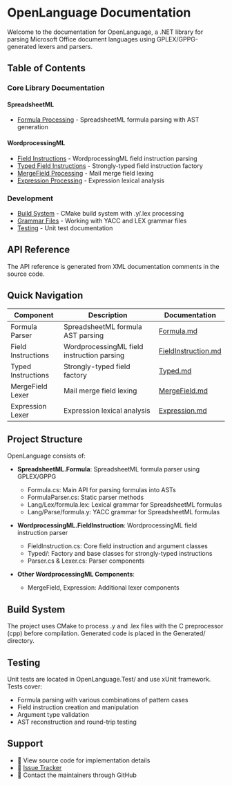 # OpenLanguage Documentation

Welcome to the documentation for OpenLanguage, a .NET library for parsing Microsoft Office document languages using GPLEX/GPPG-generated lexers and parsers.

## Table of Contents

### Core Library Documentation

#### SpreadsheetML

- [Formula Processing](api/SpreadsheetML/Formula/Formula.md) - SpreadsheetML formula parsing with AST generation

#### WordprocessingML

- [Field Instructions](api/WordprocessingML/FieldInstruction/FieldInstruction.md) - WordprocessingML field instruction parsing
- [Typed Field Instructions](api/WordprocessingML/FieldInstruction/Typed.md) - Strongly-typed field instruction factory
- [MergeField Processing](api/WordprocessingML/MergeField/MergeField.md) - Mail merge field lexing
- [Expression Processing](api/WordprocessingML/Expression/Expression.md) - Expression lexical analysis

### Development

- [Build System](development/build.md) - CMake build system with .y/.lex processing
- [Grammar Files](development/grammar.md) - Working with YACC and LEX grammar files
- [Testing](development/test.md) - Unit test documentation

## API Reference

The API reference is generated from XML documentation comments in the source code.

## Quick Navigation

| Component          | Description                                | Documentation                                                                    |
| ------------------ | ------------------------------------------ | -------------------------------------------------------------------------------- |
| Formula Parser     | SpreadsheetML formula AST parsing          | [Formula.md](api/SpreadsheetML/Formula/Formula.md)                               |
| Field Instructions | WordprocessingML field instruction parsing | [FieldInstruction.md](api/WordprocessingML/FieldInstruction/FieldInstruction.md) |
| Typed Instructions | Strongly-typed field factory               | [Typed.md](api/WordprocessingML/FieldInstruction/Typed.md)                       |
| MergeField Lexer   | Mail merge field lexing                    | [MergeField.md](api/WordprocessingML/MergeField/MergeField.md)                   |
| Expression Lexer   | Expression lexical analysis                | [Expression.md](api/WordprocessingML/Expression/Expression.md)                   |

## Project Structure

OpenLanguage consists of:

- **SpreadsheetML.Formula**: SpreadsheetML formula parser using GPLEX/GPPG
  - Formula.cs: Main API for parsing formulas into ASTs
  - FormulaParser.cs: Static parser methods
  - Lang/Lex/formula.lex: Lexical grammar for SpreadsheetML formulas
  - Lang/Parse/formula.y: YACC grammar for SpreadsheetML formulas
- **WordprocessingML.FieldInstruction**: WordprocessingML field instruction parser
  - FieldInstruction.cs: Core field instruction and argument classes
  - Typed/: Factory and base classes for strongly-typed instructions
  - Parser.cs & Lexer.cs: Parser components

- **Other WordprocessingML Components**:
  - MergeField, Expression: Additional lexer components

## Build System

The project uses CMake to process .y and .lex files with the C preprocessor (cpp) before compilation. Generated code is placed in the Generated/ directory.

## Testing

Unit tests are located in OpenLanguage.Test/ and use xUnit framework. Tests cover:

- Formula parsing with various combinations of pattern cases
- Field instruction creation and manipulation
- Argument type validation
- AST reconstruction and round-trip testing

## Support

- 📖 View source code for implementation details
- 🐛 [Issue Tracker](https://github.com/amkillam/OpenLanguage/issues)
- 📧 Contact the maintainers through GitHub
